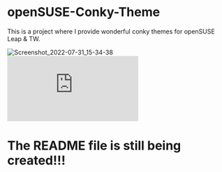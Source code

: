# openSUSE-Conky-Theme
This is a project where I provide wonderful conky themes for openSUSE Leap &amp; TW.

![Screenshot_2022-07-31_15-34-38](https://user-images.githubusercontent.com/79079633/182029145-9b106b57-dcd8-4a77-9cb8-8febc223f118.png)
![openSUSE-conky-dark-theme](https://github.com/cryinkfly/openSUSE-Conky-Theme/blob/main/themes/dark/conky.conf)

# The README file is still being created!!!
